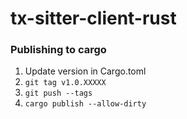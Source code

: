 # tx-sitter-client-rust

### Publishing to cargo
1. Update version in Cargo.toml
2. `git tag v1.0.XXXXX`
3. `git push --tags`
4. `cargo publish --allow-dirty`